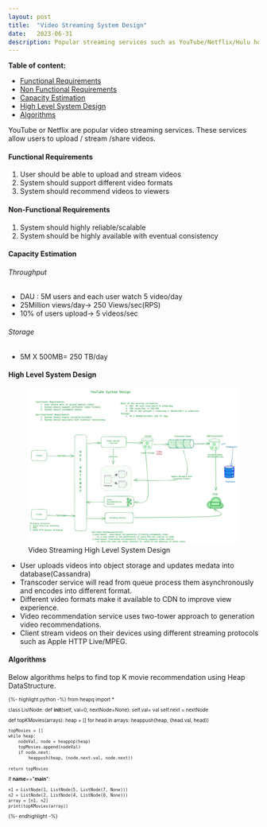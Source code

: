 ```yaml
---
layout: post
title:  "Video Streaming System Design"
date:   2023-06-31
description: Popular streaming services such as YouTube/Netflix/Hulu helps to upload and stream videos.
---
```


**Table of content:**
- [Functional Requirements](#item-one)
- [Non Functional Requirements](#item-two)
- [Capacity Estimation](#item-three)
- [High Level System Design](#item-four)
- [Algorithms](#item-five)

<p class="intro"><span class="dropcap">Y</span>ouTube or Netflix are popular video streaming services.
These services allow users to upload / stream /share videos.


<a id="item-one"></a>
<h4><a href="1"></a> Functional Requirements</h4>

<ol>
<li>User should be able to upload and stream videos</li> 
<li>System should support different video formats</li> 
<li>System should recommend videos to viewers</li> 
</ol>

<a id="item-two"></a>
<h4>Non-Functional Requirements</h4>

<ol>
<li>System should highly reliable/scalable</li> 
<li>System should be highly available with eventual consistency</li> 
</ol>

<a id="item-three"></a>
<h4><a href="3"></a> Capacity Estimation</h4>

<h6> Throughput </h6>
<ul>
<li>DAU : 5M users and each user watch 5 video/day</li> 
<li>25Million views/day->  250 Views/sec(RPS)</li> 
<li>10% of users upload->  5 videos/sec</li> 
</ul>
<h6>Storage</h6>
<ul>
<li>5M X 500MB= 250 TB/day</li> 
</ul>


<a id="item-four"></a>
<h4>High Level System Design </h4>

<figure>
	<img src="/assets/img/youtube-system-design.png" alt=""> 
	<figcaption>Video Streaming High Level System Design</figcaption>
</figure>


<ul>
<li>  User uploads videos into object storage and updates medata into database(Cassandra) </li>
<li>  Transcoder service will read from queue process them asynchronously and encodes into different format.</li>
<li>  Different video formats make it available to CDN to improve view experience.</li>
<li>  Video recommendation service uses two-tower approach to generation video recommendations.</li>
<li>  Client stream videos on their devices using different streaming protocols such as Apple HTTP Live/MPEG.</li>
</ul>


<p>
<a id="item-five"></a>
<h4> Algorithms </h4>
<p>
Below algorithms helps to find top K movie recommendation using Heap DataStructure.
</p>

<span style="font-size:0.7em;width: 60%">

{%- highlight python -%}
from heapq import *

class ListNode:
def __init__(self, val=0, nextNode=None):
self.val= val
self.next = nextNode


def topKMovies(arrays):
heap = []
for head in arrays:
heappush(heap, (head.val, head))

    topMovies = []
    while heap:
        nodeVal, node = heappop(heap)
        topMovies.append(nodeVal)
        if node.next:
            heappush(heap, (node.next.val, node.next))
    
    return topMovies

if __name__=="__main__":

    n1 = ListNode(1, ListNode(5, ListNode(7, None)))
    n2 = ListNode(2, ListNode(4, ListNode(8, None)))
    array = [n1, n2]
    print(topKMovies(array))

{%- endhighlight -%}
</span>
